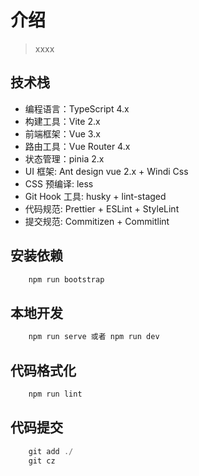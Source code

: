 # 介绍

> xxxx

## 技术栈

-   编程语言：TypeScript 4.x
-   构建工具：Vite 2.x
-   前端框架：Vue 3.x
-   路由工具：Vue Router 4.x
-   状态管理：pinia 2.x
-   UI 框架: Ant design vue 2.x + Windi Css
-   CSS 预编译: less
-   Git Hook 工具: husky + lint-staged
-   代码规范: Prettier + ESLint + StyleLint
-   提交规范: Commitizen + Commitlint

## 安装依赖

```javascript
    npm run bootstrap
```

## 本地开发

```javascript
    npm run serve 或者 npm run dev
```

## 代码格式化

```javascript
    npm run lint
```

## 代码提交

```javascript
    git add ./
    git cz
```
